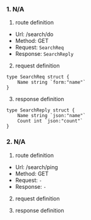 ### 1. N/A

1. route definition

- Url: /search/do
- Method: GET
- Request: `SearchReq`
- Response: `SearchReply`

2. request definition



```golang
type SearchReq struct {
	Name string `form:"name"`
}
```


3. response definition



```golang
type SearchReply struct {
	Name string `json:"name"`
	Count int `json:"count"`
}
```

### 2. N/A

1. route definition

- Url: /search/ping
- Method: GET
- Request: `-`
- Response: `-`

2. request definition



3. response definition


